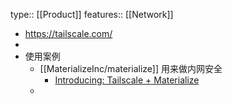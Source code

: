 type:: [[Product]]
features:: [[Network]]

- https://tailscale.com/
-
- 使用案例
	- [[MaterializeInc/materialize]] 用来做内网安全
		- [Introducing: Tailscale + Materialize](https://materialize.com/introducing-tailscale-materialize/)
	-